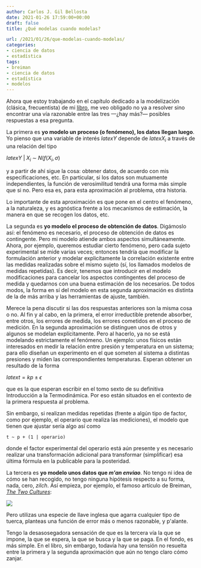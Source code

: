 ```yaml
---
author: Carlos J. Gil Bellosta
date: 2021-01-26 17:59:00+00:00
draft: false
title: ¿Qué modelas cuando modelas?

url: /2021/01/26/que-modelas-cuando-modelas/
categories:
- ciencia de datos
- estadística
tags:
- breiman
- ciencia de datos
- estadística
- modelos
---
```





Ahora que estoy trabajando en el capítulo dedicado a la modelización (clásica, frecuentista) de mi [libro](https://datanalytics.com/libro_estadistica/), me veo obligado no ya a resolver sino encontrar una vía razonable entre las tres —¿hay más?— posibles respuestas a esa pregunta.







La primera es **yo modelo un proceso (o fenómeno), los datos llegan luego**. Yo pienso que una variable de interés $latex Y$ depende de $latex X_i$ a través de una relación del tipo







$latex Y \; | \; X_i \; \sim \; N(f(X_i, \sigma)$







y a partir de ahí sigue la cosa: obtener datos, de acuerdo con mis especificaciones, etc. En particular, si los datos son mutuamente independientes, la función de verosimilitud tendrá una forma más simple que si no. Pero esa es, para esta aproximación al problema, otra historia.







Lo importante de esta aproximación es que pone en el centro el fenómeno, a la naturaleza, y es agnóstica frente a los mecanismos de estimación, la manera en que se recogen los datos, etc.







La segunda es **yo modelo el proceso de obtención de datos**. Digámoslo así: el fenómeno es necesario, el proceso de obtención de datos es contingente. Pero mi modelo atiende ambos aspectos simultáneamente. Ahora, por ejemplo, queremos estudiar cierto fenómeno, pero cada sujeto experimental se mide varias veces; entonces tendría que modificar la formulación anterior y modelar explicítamente la correlación existente entre las medidas realizadas sobre el  mismo sujeto (sí, los llamados modelos de medidas repetidas). Es decir, tenemos que introducir en el modelo modificaciones para cancelar los aspectos contingentes del proceso de medida y quedarnos con una buena estimación de los necesarios. De todos modos, la forma en sí del modelo en esta segunda aproximación es distinta de la de más arriba y las herramientas de ajuste, también.







Merece la pena discutir si las dos respuestas anteriores son la misma cosa o no. Al fin y al cabo, en la primera, el error irreductible pretende absorber, entre otros, los errores de medida, los errores cometidos en el proceso de medición. En la segunda aproximación se distinguen unos de otros y algunos se modelan explícitamente. Pero al hacerlo, ya no se está modelando estrictamente el fenómeno. Un ejemplo: unos físicos están interesados en medir la relación entre presión y temperatura en un sistema; para ello diseñan un experimento en el que someten al sistema a distintas presiones y miden las correspondientes temperaturas. Esperan obtener un resultado de la forma







$latex t = k p \pm \epsilon$







que es la que esperan escribir en el tomo sexto de su definitiva Introducción a la Termodinámica. Por eso están situados en el contexto de la primera respuesta al problema.







Sin embargo, si realizan medidas repetidas (frente a algún tipo de factor, como por ejemplo, el operario que realiza las mediciones), el modelo que tienen que ajustar sería algo así como







`t ~ p + (1 | operario)`







donde el factor experimental del operario está aún presente y es necesario realizar una transformación adicional para transformar (simplificar) esa última fórmula en la publicable para la posteridad.







La tercera es **yo modelo unos datos que _m'an enviao_**. No tengo ni idea de cómo se han recogido, no tengo ninguna hipótesis respecto a su forma, nada, cero, _zilch_. Así empieza, por ejemplo, el famoso artículo de Breiman, _[The Two Cultures](https://projecteuclid.org/download/pdf_1/euclid.ss/1009213726)_:







![](/wp-uploads/2021/01/two_cultures.png)








Pero utilizas una especie de llave inglesa que agarra cualquier tipo de tuerca, planteas una función de error más o menos razonable, y p'alante.







Tengo la desasosegadora sensación de que es la tercera vía la que se impone, la que se espera, la que se busca y la que se paga. En el fondo, es más simple. En el libro, sin embargo, todavía hay una tensión no resuelta entre la primera y la segunda aproximación que aún no tengo claro cómo zanjar.




